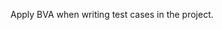 <panel type="danger" header="`W10.7a` Can explain boundary value analysis :star:" no-close>
  <include src="../../book/testCaseDesign/boundaryValueAnalysis/what/full.md" />
<!-- TODO: add evidence -->
</panel>

<panel type="warning" header="`W10.7b` Can use boundary value analysis :star::star:" no-close>
  <include src="../../book/testCaseDesign/boundaryValueAnalysis/how/full.md" />
  <panel header=":dart: Evidence" expanded>

Apply BVA when writing test cases in the project.

  </panel>
</panel>
